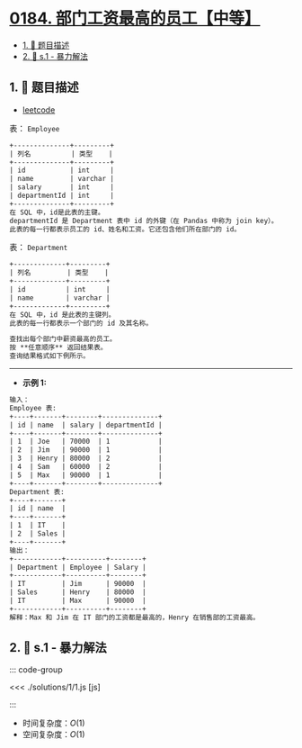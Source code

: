 # [0184. 部门工资最高的员工【中等】](https://github.com/tnotesjs/TNotes.leetcode/tree/main/notes/0184.%20%E9%83%A8%E9%97%A8%E5%B7%A5%E8%B5%84%E6%9C%80%E9%AB%98%E7%9A%84%E5%91%98%E5%B7%A5%E3%80%90%E4%B8%AD%E7%AD%89%E3%80%91)

<!-- region:toc -->

- [1. 📝 题目描述](#1--题目描述)
- [2. 🎯 s.1 - 暴力解法](#2--s1---暴力解法)

<!-- endregion:toc -->

## 1. 📝 题目描述

- [leetcode](https://leetcode.cn/problems/department-highest-salary/)

表： `Employee`

```txt
+--------------+---------+
| 列名          | 类型    |
+--------------+---------+
| id           | int     |
| name         | varchar |
| salary       | int     |
| departmentId | int     |
+--------------+---------+
在 SQL 中，id是此表的主键。
departmentId 是 Department 表中 id 的外键（在 Pandas 中称为 join key）。
此表的每一行都表示员工的 id、姓名和工资。它还包含他们所在部门的 id。
```

表： `Department`

```txt
+-------------+---------+
| 列名         | 类型    |
+-------------+---------+
| id          | int     |
| name        | varchar |
+-------------+---------+
在 SQL 中，id 是此表的主键列。
此表的每一行都表示一个部门的 id 及其名称。

查找出每个部门中薪资最高的员工。
按 **任意顺序** 返回结果表。
查询结果格式如下例所示。
```

---

- **示例 1:**

```txt
输入：
Employee 表:
+----+-------+--------+--------------+
| id | name  | salary | departmentId |
+----+-------+--------+--------------+
| 1  | Joe   | 70000  | 1            |
| 2  | Jim   | 90000  | 1            |
| 3  | Henry | 80000  | 2            |
| 4  | Sam   | 60000  | 2            |
| 5  | Max   | 90000  | 1            |
+----+-------+--------+--------------+
Department 表:
+----+-------+
| id | name  |
+----+-------+
| 1  | IT    |
| 2  | Sales |
+----+-------+
输出：
+------------+----------+--------+
| Department | Employee | Salary |
+------------+----------+--------+
| IT         | Jim      | 90000  |
| Sales      | Henry    | 80000  |
| IT         | Max      | 90000  |
+------------+----------+--------+
解释：Max 和 Jim 在 IT 部门的工资都是最高的，Henry 在销售部的工资最高。
```

## 2. 🎯 s.1 - 暴力解法

::: code-group

<<< ./solutions/1/1.js [js]

:::

- 时间复杂度：$O(1)$
- 空间复杂度：$O(1)$
